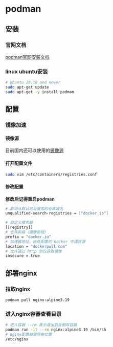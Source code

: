 # podman

## 安装

### 官网文档
[podman官网安装文档](https://podman.io/docs/installation)  

### linux ubuntu安装
``` bash 
# Ubuntu 20.10 and newer
sudo apt-get update
sudo apt-get -y install podman
```


## 配置

### 镜像加速

#### 镜像源
目前国内还可以使用的[镜像源](https://www.jianshu.com/p/ce25edea73f5)

#### 打开配置文件
``` bash
sudo vim /etc/containers/registries.conf
```

#### 修改配置
**修改后记得重启podman**
``` bash
# 取消从默认地址搜索的仓库域名
unqualified-search-registries = ["docker.io"]

# 自定义搜索器
[[registry]]
# 仓库前缀（镜像前缀）
prefix = "docker.io"
# 加速器地址，此处配置的 docker 中国区源
location = "dockerpull.com"
# 允许通过 http 协议获取镜像
insecure = true
```

## 部署nginx

### 拉取nginx
``` bash
podman pull nginx:alpine3.19
```

### 进入nginx容器查看目录
``` bash
# 进入容器 --rm 表示退出后会删除容器
podman run -it --rm nginx:alpine3.19 /bin/sh
# nginx配置目录所在位置
/etc/nginx

```

